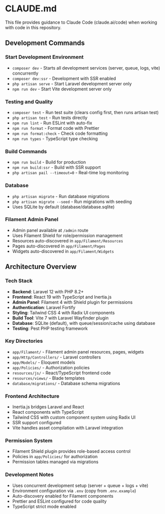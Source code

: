# CLAUDE.md

This file provides guidance to Claude Code (claude.ai/code) when working with code in this repository.

## Development Commands

### Start Development Environment
- `composer dev` - Starts all development services (server, queue, logs, vite) concurrently
- `composer dev:ssr` - Development with SSR enabled
- `php artisan serve` - Start Laravel development server only
- `npm run dev` - Start Vite development server only

### Testing and Quality
- `composer test` - Run test suite (clears config first, then runs artisan test)  
- `php artisan test` - Run tests directly
- `npm run lint` - Run ESLint with auto-fix
- `npm run format` - Format code with Prettier
- `npm run format:check` - Check code formatting
- `npm run types` - TypeScript type checking

### Build Commands
- `npm run build` - Build for production
- `npm run build:ssr` - Build with SSR support
- `php artisan pail --timeout=0` - Real-time log monitoring

### Database
- `php artisan migrate` - Run database migrations
- `php artisan migrate --seed` - Run migrations with seeding
- Uses SQLite by default (database/database.sqlite)

### Filament Admin Panel
- Admin panel available at `/admin` route
- Uses Filament Shield for role/permission management
- Resources auto-discovered in `app/Filament/Resources`
- Pages auto-discovered in `app/Filament/Pages`
- Widgets auto-discovered in `app/Filament/Widgets`

## Architecture Overview

### Tech Stack
- **Backend**: Laravel 12 with PHP 8.2+
- **Frontend**: React 19 with TypeScript and Inertia.js
- **Admin Panel**: Filament 4 with Shield plugin for permissions
- **Authentication**: Laravel Fortify
- **Styling**: Tailwind CSS 4 with Radix UI components
- **Build Tool**: Vite 7 with Laravel Wayfinder plugin
- **Database**: SQLite (default), with queue/session/cache using database
- **Testing**: Pest PHP testing framework

### Key Directories
- `app/Filament/` - Filament admin panel resources, pages, widgets
- `app/Http/Controllers/` - Laravel controllers
- `app/Models/` - Eloquent models
- `app/Policies/` - Authorization policies
- `resources/js/` - React/TypeScript frontend code
- `resources/views/` - Blade templates
- `database/migrations/` - Database schema migrations

### Frontend Architecture
- Inertia.js bridges Laravel and React
- React components with TypeScript
- Tailwind CSS with custom component system using Radix UI
- SSR support configured
- Vite handles asset compilation with Laravel integration

### Permission System
- Filament Shield plugin provides role-based access control
- Policies in `app/Policies/` for authorization
- Permission tables managed via migrations

### Development Notes
- Uses concurrent development setup (server + queue + logs + vite)
- Environment configuration via `.env` (copy from `.env.example`)
- Auto-discovery enabled for Filament components
- Prettier and ESLint configured for code quality
- TypeScript strict mode enabled